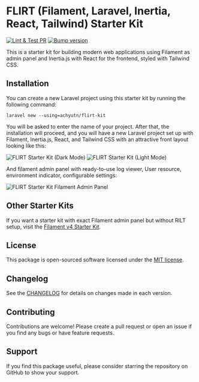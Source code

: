 # FLIRT (Filament, Laravel, Inertia, React, Tailwind) Starter Kit

[![Lint & Test PR](https://github.com/achyutkneupane/flirt-kit/actions/workflows/tests.yml/badge.svg)](https://github.com/achyutkneupane/flirt-kit/actions/workflows/tests.yml)
[![Bump version](https://github.com/achyutkneupane/flirt-kit/actions/workflows/tagrelease.yml/badge.svg)](https://github.com/achyutkneupane/flirt-kit/actions/workflows/tagrelease.yml)

This is a starter kit for building modern web applications using Filament as admin panel and Inertia.js with React for the frontend, styled with Tailwind CSS.

## Installation

You can create a new Laravel project using this starter kit by running the following command:

```shell
laravel new --using=achyutn/flirt-kit
```

You will be asked to enter the name of your project. After that, the installation will proceed, and you will have a new Laravel project set up with Filament, Inertia.js, React, and Tailwind CSS with an attractive front layout looking like this:

![FLIRT Starter Kit (Dark Mode)](https://hamrocdn.com/qiTLizuxSgvs)
![FLIRT Starter Kit (Light Mode)](https://hamrocdn.com/13tZhdGukQYc)

And filament admin panel with ready-to-use log viewer, User resource, environment indicator, configurable settings:

![FLIRT Starter Kit Filament Admin Panel](https://hamrocdn.com/fEZKIPZEINZe)

## Other Starter Kits

If you want a starter kit with exact Filament admin panel but without RILT setup, visit the [Filament v4 Starter Kit](https://github.com/achyutkneupane/filament-kit).

## License

This package is open-sourced software licensed under the [MIT license](LICENSE.md).

## Changelog

See the [CHANGELOG](CHANGELOG.md) for details on changes made in each version.

## Contributing

Contributions are welcome! Please create a pull request or open an issue if you find any bugs or have feature requests.

## Support

If you find this package useful, please consider starring the repository on GitHub to show your support.
